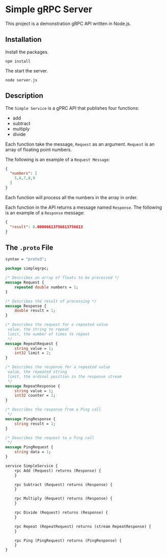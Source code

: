 # Simple gRPC Server

This project is a demonstration gRPC API written in Node.js.

## Installation

Install the packages.

`npm install`

The start the server.

`node server.js`

## Description

The `Simple Service` is a gPRC API that publishes four functions:

* add
* subtract
* multiply
* divide

Each function take the message, `Request` as an argument. `Request` is
an array of floating point numbers.
 
The following is an example of a `Request Message`:

```json
{
  "numbers": [
    5,6,7,8,9
  ]
}
```
 
Each function will process all the numbers in the array in order.

Each function in the API returns a message named `Response`. The following is an example of a 
`Response` message:

```json
{
  "result": 0.00006613756613756613
}
```

## The `.proto` File

```proto
syntax = "proto3";

package simplegrpc;

/* Describes an array of floats to be processed */
message Request {
    repeated double numbers = 1;
}

/* Describes the result of processing */
message Response {
    double result = 1;
}

/* Describes the request for a repeated value
 value, the string to repeat
 limit, the number of times to repeat
 */
message RepeatRequest {
    string value = 1;
    int32 limit = 2;
}

/* Describes the response for a repeated value
 value, the repeated string
 limit, the ordinal position in the response stream
 */
message RepeatResponse {
    string value = 1;
    int32 counter = 2;
}

/* Describes the response from a Ping call
 */
message PingResponse {
    string result = 1;
}

/* Describes the request to a Ping call
 */
message PingRequest {
    string data = 1;
}

service SimpleService {
    rpc Add (Request) returns (Response) {
    }

    rpc Subtract (Request) returns (Response) {
    }

    rpc Multiply (Request) returns (Response) {
    }

    rpc Divide (Request) returns (Response) {
    }

    rpc Repeat (RepeatRequest) returns (stream RepeatResponse) {
    }

    rpc Ping (PingRequest) returns (PingResponse) {
    }
}
```

